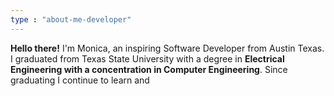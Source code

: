 ```yaml
---
type : "about-me-developer"
---
```


**Hello there!** I'm Monica, an inspiring Software Developer from Austin Texas. I graduated from Texas State University with a degree in **Electrical Engineering with a concentration in Computer Engineering**. Since graduating I continue to learn and 




